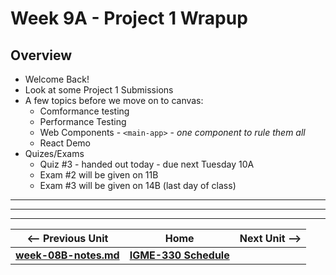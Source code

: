 # Week 9A - Project 1 Wrapup

## Overview

- Welcome Back!
- Look at some Project 1 Submissions
- A few topics before we move on to canvas:
  - Comformance testing
  - Performance Testing
  - Web Components - `<main-app>` - *one component to rule them all*
  - React Demo
- Quizes/Exams
  - Quiz #3 - handed out today - due next Tuesday 10A
  - Exam #2 will be given on 11B
  - Exam #3 will be given on 14B (last day of class)

<hr>

<hr><hr>


| <-- Previous Unit | Home | Next Unit -->
| --- | --- | --- 
| [**week-08B-notes.md**](08B.md)     |  [**IGME-330 Schedule**](../schedule.md) | | [**week-09B-notes.md**](09B.md) 
